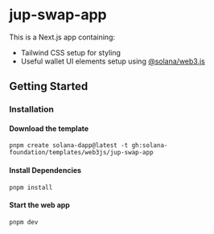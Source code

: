 # jup-swap-app

This is a Next.js app containing:

- Tailwind CSS setup for styling
- Useful wallet UI elements setup using [@solana/web3.js](https://www.npmjs.com/package/@solana/web3.js)

## Getting Started

### Installation

#### Download the template

```shell
pnpm create solana-dapp@latest -t gh:solana-foundation/templates/web3js/jup-swap-app
```

#### Install Dependencies

```shell
pnpm install
```

#### Start the web app

```shell
pnpm dev
```
